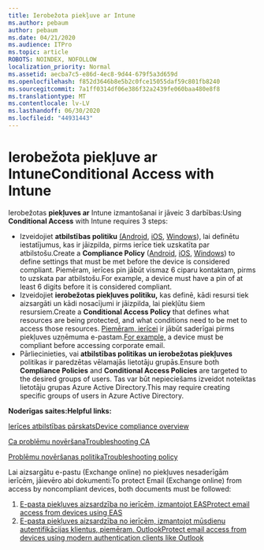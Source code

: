 ```yaml
---
title: Ierobežota piekļuve ar Intune
ms.author: pebaum
author: pebaum
ms.date: 04/21/2020
ms.audience: ITPro
ms.topic: article
ROBOTS: NOINDEX, NOFOLLOW
localization_priority: Normal
ms.assetid: aecba7c5-e86d-4ec8-9d44-679f5a3d659d
ms.openlocfilehash: f852d3646b8e5b2c0fce15055daf59c801fb8240
ms.sourcegitcommit: 7a1ff0314df06e386f32a2439fe060baa480e8f8
ms.translationtype: MT
ms.contentlocale: lv-LV
ms.lasthandoff: 06/30/2020
ms.locfileid: "44931443"
---
```

# <a name="conditional-access-with-intune"></a><span data-ttu-id="7eb6b-102">Ierobežota piekļuve ar Intune</span><span class="sxs-lookup"><span data-stu-id="7eb6b-102">Conditional Access with Intune</span></span>

<span data-ttu-id="7eb6b-103">Ierobežotas **piekļuves ar** Intune izmantošanai ir jāveic 3 darbības:</span><span class="sxs-lookup"><span data-stu-id="7eb6b-103">Using  **Conditional Access**  with Intune requires 3 steps:</span></span>

- <span data-ttu-id="7eb6b-104">Izveidojiet **atbilstības politiku** [(Android](https://docs.microsoft.com/intune/compliance-policy-create-android), [iOS](https://docs.microsoft.com/intune/compliance-policy-create-ios), [Windows](https://docs.microsoft.com//intune/compliance-policy-create-windows)), lai definētu iestatījumus, kas ir jāizpilda, pirms ierīce tiek uzskatīta par atbilstošu.</span><span class="sxs-lookup"><span data-stu-id="7eb6b-104">Create a  **Compliance Policy**  ([Android](https://docs.microsoft.com/intune/compliance-policy-create-android),  [iOS](https://docs.microsoft.com/intune/compliance-policy-create-ios),  [Windows](https://docs.microsoft.com//intune/compliance-policy-create-windows)) to define settings that must be met before the device is considered compliant.</span></span> <span data-ttu-id="7eb6b-105">Piemēram, ierīces pin jābūt vismaz 6 ciparu kontaktam, pirms to uzskata par atbilstošu.</span><span class="sxs-lookup"><span data-stu-id="7eb6b-105">For example, a device must have a pin of at least 6 digits before it is considered compliant.</span></span>
- <span data-ttu-id="7eb6b-106">Izveidojiet **ierobežotas piekļuves politiku,** kas definē, kādi resursi tiek aizsargāti un kādi nosacījumi ir jāizpilda, lai piekļūtu šiem resursiem.</span><span class="sxs-lookup"><span data-stu-id="7eb6b-106">Create a **Conditional Access Policy**  that defines what resources are being protected, and what conditions need to be met to access those resources.</span></span>  <span data-ttu-id="7eb6b-107">[Piemēram, ierīcei](https://docs.microsoft.com/intune/tutorial-protect-email-on-unmanaged-devices#create-conditional-access-policies) ir jābūt saderīgai pirms piekļuves uzņēmuma e-pastam.</span><span class="sxs-lookup"><span data-stu-id="7eb6b-107">[For example,](https://docs.microsoft.com/intune/tutorial-protect-email-on-unmanaged-devices#create-conditional-access-policies)  a device must be compliant before accessing corporate email.</span></span>
- <span data-ttu-id="7eb6b-108">Pārliecinieties, vai **atbilstības politikas** **un ierobežotas piekļuves** politikas ir paredzētas vēlamajās lietotāju grupās.</span><span class="sxs-lookup"><span data-stu-id="7eb6b-108">Ensure both **Compliance Policies**  and  **Conditional Access Policies**  are targeted to the desired groups of users.</span></span> <span data-ttu-id="7eb6b-109">Tas var būt nepieciešams izveidot noteiktas lietotāju grupas Azure Active Directory.</span><span class="sxs-lookup"><span data-stu-id="7eb6b-109">This may require creating specific groups of users in Azure Active Directory.</span></span>

<span data-ttu-id="7eb6b-110">**Noderīgas saites:**</span><span class="sxs-lookup"><span data-stu-id="7eb6b-110">**Helpful links:**</span></span>

[<span data-ttu-id="7eb6b-111">Ierīces atbilstības pārskats</span><span class="sxs-lookup"><span data-stu-id="7eb6b-111">Device compliance overview</span></span>](https://docs.microsoft.com/intune/device-compliance-get-started)

[<span data-ttu-id="7eb6b-112">Ca problēmu novēršana</span><span class="sxs-lookup"><span data-stu-id="7eb6b-112">Troubleshooting CA</span></span>](https://docs.microsoft.com/intune/troubleshoot-conditional-access)

[<span data-ttu-id="7eb6b-113">Problēmu novēršanas politika</span><span class="sxs-lookup"><span data-stu-id="7eb6b-113">Troubleshooting policy</span></span>](https://docs.microsoft.com/intune/troubleshoot-policies-in-microsoft-intune)

<span data-ttu-id="7eb6b-114">Lai aizsargātu e-pastu (Exchange online) no piekļuves nesaderīgām ierīcēm, jāievēro abi dokumenti:</span><span class="sxs-lookup"><span data-stu-id="7eb6b-114">To protect Email (Exchange online) from access by noncompliant devices, both documents must be followed:</span></span>

1. [<span data-ttu-id="7eb6b-115">E-pasta piekļuves aizsardzība no ierīcēm, izmantojot EAS</span><span class="sxs-lookup"><span data-stu-id="7eb6b-115">Protect email access from devices using EAS</span></span>](https://docs.microsoft.com/intune/tutorial-protect-email-on-unmanaged-devices)
2. [<span data-ttu-id="7eb6b-116">E-pasta piekļuves aizsardzība no ierīcēm, izmantojot mūsdienu autentifikācijas klientus, piemēram, Outlook</span><span class="sxs-lookup"><span data-stu-id="7eb6b-116">Protect email access from devices using modern authentication clients like Outlook</span></span>](https://docs.microsoft.com/intune/tutorial-protect-email-on-enrolled-devices)